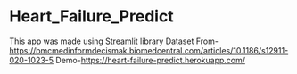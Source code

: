 # Heart_Failure_Predict
This app was made using [Streamlit](https://www.streamlit.io/) library 
Dataset From-https://bmcmedinformdecismak.biomedcentral.com/articles/10.1186/s12911-020-1023-5
Demo-https://heart-failure-predict.herokuapp.com/
